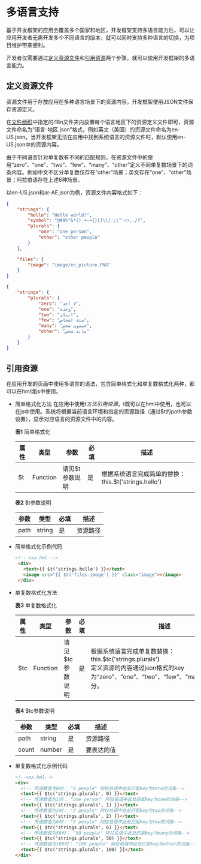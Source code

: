 # 多语言支持
<!--Kit: ArkUI-->
<!--Subsystem: ArkUI-->
<!--Owner: @xiang-shouxing-->
<!--Designer: @xiang-shouxing-->
<!--Tester: @sally__-->
<!--Adviser: @HelloCrease-->

基于开发框架的应用会覆盖多个国家和地区，开发框架支持多语言能力后，可以让应用开发者无需开发多个不同语言的版本，就可以同时支持多种语言的切换，为项目维护带来便利。


开发者仅需要通过[定义资源文件](#定义资源文件)和[引用资源](#引用资源)两个步骤，就可以使用开发框架的多语言能力。


## 定义资源文件

资源文件用于存放应用在多种语言场景下的资源内容，开发框架使用JSON文件保存资源定义。

在[文件组织](js-service-widget-file.md)中指定的i18n文件夹内放置每个语言地区下的资源定义文件即可，资源文件命名为“语言-地区.json”格式，例如英文（美国）的资源文件命名为en-US.json。当开发框架无法在应用中找到系统语言的资源文件时，默认使用en-US.json中的资源内容。

由于不同语言针对单复数有不同的匹配规则，在资源文件中的使用“zero”、“one”、“two”、“few”、“many”、“other”定义不同单复数场景下的词条内容。例如中文不区分单复数仅存在“other”场景；英文存在“one”、“other”场景；阿拉伯语存在上述6种场景。

 以en-US.json和ar-AE.json为例，资源文件内容格式如下：

```json
{
    "strings": {
        "hello": "Hello world!",
        "symbol": "@#$%^&*()_+-={}[]\\|:;\"'<>,./?",
        "plurals": {
            "one": "one person",
            "other": "other people"
        }
    },

    "files": {
        "image": "image/en_picture.PNG"
    }
}
```


```json
{
    "strings": {
        "plurals": {
            "zero": "لا أحد",
            "one": "وحده",
            "two": "اثنان",
            "few": "ستة اشخاص",
            "many": "خمسون شخص",
            "other": "مائة شخص"
        }
    }
}
```


## 引用资源

在应用开发的页面中使用多语言的语法，包含简单格式化和单复数格式化两种，都可以在hml或js中使用。

- 简单格式化方法
  在应用中使用$t方法引用资源，$t既可以在hml中使用，也可以在js中使用。系统将根据当前语言环境和指定的资源路径（通过$t的path参数设置），显示对应语言的资源文件中的内容。

    **表1** 简单格式化

  | 属性   | 类型       | 参数       | 必填   | 描述                                     |
  | ---- | -------- | -------- | ---- | -------------------------------------- |
  | $t   | Function | 请见$t参数说明 | 是    | 根据系统语言完成简单的替换：this.$t('strings.hello') |

    **表2** $t参数说明

  | 参数   | 类型     | 必填   | 描述   |
  | ---- | ------ | ---- | ---- |
  | path | string | 是    | 资源路径 |

- 简单格式化示例代码

  ```html
  <!-- xxx.hml -->
   <div> 
     <text>{{ $t('strings.hello') }}</text>  
     <image src="{{ $t('files.image') }}" class="image"></image> 
   </div>
  ```

- 单复数格式化方法

  **表3** 单复数格式化

  | 属性   | 类型       | 参数        | 必填   | 描述                                       |
  | ---- | -------- | --------- | ---- | ---------------------------------------- |
  | $tc  | Function | 请见$tc参数说明 | 是    | 根据系统语言完成单复数替换：this.$tc('strings.plurals')<br/>定义资源的内容通过json格式的key为“zero”、“one”、“two”、“few”、“many”和“other”区分。 |

  **表4** $tc参数说明

  | 参数    | 类型     | 必填   | 描述    |
  | ----- | ------ | ---- | ----- |
  | path  | string | 是    | 资源路径  |
  | count | number | 是    | 要表达的值 |

- 单复数格式化示例代码

  ```html
  <!--xxx.hml-->
  <div>
    <!-- 传递数值为0时： "0 people" 阿拉伯语中此处匹配key为zero的词条-->
    <text>{{ $tc('strings.plurals', 0) }}</text>
    <!-- 传递数值为1时： "one person" 阿拉伯语中此处匹配key为one的词条-->
    <text>{{ $tc('strings.plurals', 1) }}</text>
    <!-- 传递数值为2时： "2 people" 阿拉伯语中此处匹配key为two的词条-->
    <text>{{ $tc('strings.plurals', 2) }}</text>
    <!-- 传递数值为6时： "6 people" 阿拉伯语中此处匹配key为few的词条-->
    <text>{{ $tc('strings.plurals', 6) }}</text>
    <!-- 传递数值为50时： "50 people" 阿拉伯语中此处匹配key为many的词条-->
    <text>{{ $tc('strings.plurals', 50) }}</text>
    <!-- 传递数值为100时： "100 people" 阿拉伯语中此处匹配key为other的词条-->
    <text>{{ $tc('strings.plurals', 100) }}</text>
  </div>
  ```
